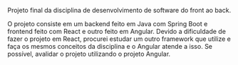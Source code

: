 Projeto final da disciplina de desenvolvimento de software do front ao back.

O projeto consiste em um backend feito em Java com Spring Boot e frontend feito com React e outro feito em Angular.
Devido a dificuldade de fazer o projeto em React, procurei estudar um outro framework que utilize e faça os mesmos conceitos da disciplina e o Angular atende a isso.
Se possível, avalidar o projeto utilizando o projeto Angular.

